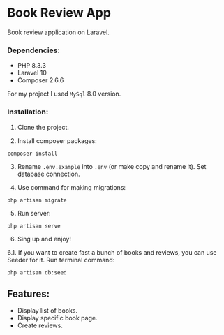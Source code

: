 # Book Review App
Book review application on Laravel.

### Dependencies:

* PHP 8.3.3
* Laravel 10
* Composer 2.6.6

For my project I used `MySql` 8.0 version.

### Installation:

1. Clone the project.

2. Install composer packages:
```commandline
composer install
```
3. Rename `.env.example` into `.env` (or make copy and rename it). Set database connection.

4. Use command for making migrations:
```commandline
php artisan migrate
```
5. Run server:
```commandline
php artisan serve
```
6. Sing up and enjoy!

6.1. If you want to create fast a bunch of books and reviews, you can use Seeder for it. Run terminal command:

```commandline
php artisan db:seed
```

## Features:

* Display list of books.
* Display specific book page.
* Create reviews.
